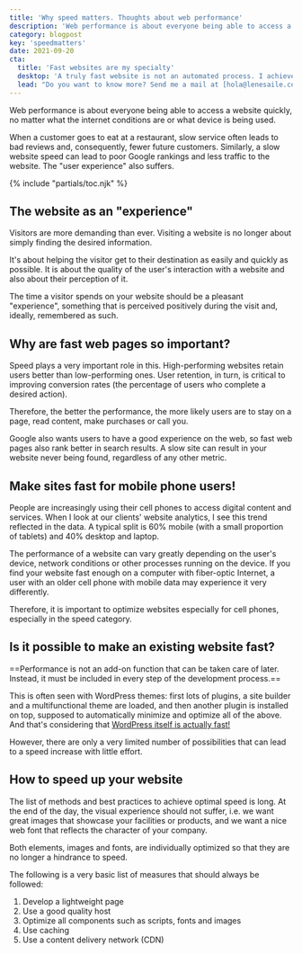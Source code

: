 ```yaml
---
title: 'Why speed matters. Thoughts about web performance'
description: 'Web performance is about everyone being able to access a website quickly, no matter what the internet conditions are or what device is being used.'
category: blogpost
key: 'speedmatters'
date: 2021-09-20
cta:
  title: 'Fast websites are my specialty'
  desktop: 'A truly fast website is not an automated process. I achieve efficient websites with strategy, experience and detailed work.'
  lead: "Do you want to know more? Send me a mail at [hola@lenesaile.com](mailto:hola@lenesaile.com)! I'm always up for a chat."
---
```


Web performance is about everyone being able to access a website quickly, no matter what the internet conditions are or what device is being used.

When a customer goes to eat at a restaurant, slow service often leads to bad reviews and, consequently, fewer future customers. Similarly, a slow website speed can lead to poor Google rankings and less traffic to the website. The "user experience" also suffers.

{% include "partials/toc.njk" %}

## The website as an "experience"

Visitors are more demanding than ever. Visiting a website is no longer about simply finding the desired information.

It's about helping the visitor get to their destination as easily and quickly as possible.
It is about the quality of the user's interaction with a website and also about their perception of it.

The time a visitor spends on your website should be a pleasant "experience", something that is perceived positively during the visit and, ideally, remembered as such.

## Why are fast web pages so important?

Speed plays a very important role in this. High-performing websites retain users better than low-performing ones. User retention, in turn, is critical to improving conversion rates (the percentage of users who complete a desired action).

Therefore, the better the performance, the more likely users are to stay on a page, read content, make purchases or call you.

Google also wants users to have a good experience on the web, so fast web pages also rank better in search results. A slow site can result in your website never being found, regardless of any other metric.

## Make sites fast for mobile phone users!

People are increasingly using their cell phones to access digital content and services. When I look at our clients' website analytics, I see this trend reflected in the data. A typical split is 60% mobile (with a small proportion of tablets) and 40% desktop and laptop.

The performance of a website can vary greatly depending on the user's device, network conditions or other processes running on the device. If you find your website fast enough on a computer with fiber-optic Internet, a user with an older cell phone with mobile data may experience it very differently.

Therefore, it is important to optimize websites especially for cell phones, especially in the speed category.

## Is it possible to make an existing website fast?

==Performance is not an add-on function that can be taken care of later. Instead, it must be included in every step of the development process.==

This is often seen with WordPress themes: first lots of plugins, a site builder and a multifunctional theme are loaded, and then another plugin is installed on top, supposed to automatically minimize and optimize all of the above. And that's considering that [WordPress itself is actually fast!](/en/blog/some-random-personal-notes-on-using-wordpress-in-2022/#wordpress-is-free-secure-and-fast)

However, there are only a very limited number of possibilities that can lead to a speed increase with little effort.

## How to speed up your website

The list of methods and best practices to achieve optimal speed is long. At the end of the day, the visual experience should not suffer, i.e. we want great images that showcase your facilities or products, and we want a nice web font that reflects the character of your company.

Both elements, images and fonts, are individually optimized so that they are no longer a hindrance to speed.

The following is a very basic list of measures that should always be followed:

1. Develop a lightweight page
2. Use a good quality host
3. Optimize all components such as scripts, fonts and images
4. Use caching
5. Use a content delivery network (CDN)

